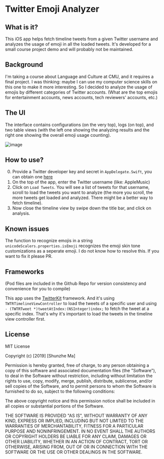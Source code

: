 # Twitter Emoji Analyzer

## What is it?
This iOS app helps fetch timeline tweets from a given Twitter username and analyzes the usage of emoji in all the loaded tweets. It's developed for a small course project demo and will probably not be maintained.

## Background
I'm taking a course about Language and Culture at CMU, and it requires a final project. I was thinking: maybe I can use my computer science skills on this one to make it more interesting. So I decided to analyze the usage of emojis by different categories of Twitter accounts. (What are the top emojis for entertainment accounts, news accounts, tech reviewers' accounts, etc.)

## The UI

The interface contains configurations (on the very top), logs (on top), and two table views (with the left one showing the analyzing results and the right one showing the overall emoji usage counting).

![image](https://github.com/msztech/TwitterEmojiAnalyzer/blob/master/screenshot.jpeg?raw=true)

## How to use?
0. Provide a Twitter developer key and secret in `AppDelegate.Swift`, you can obtain one [here](https://developer.twitter.com/en.html)
1. On the top of the app, enter the Twitter username (like: AppleMusic)
2. Click on `Load Tweets`. You will see a list of tweets for that username, scroll to load the tweets you want to analyze (the more you scroll, the more tweets get loaded and analyzed. There might be a better way to fetch timeline).
3. Now close the timeline view by swipe down the title bar, and click on analysis.

## Known issues
The function to recognize emojis in a string `unicodeScalers.properties.isEmoji` recognizes the emoji skin tone customizations as a seperate emoji. I do not know how to resolve this. If you want to fix it please PR.

## Frameworks

(Pod files are included in the Github Repo for version consistency and convenience for you to compile)

This app uses the [TwitterKit](https://github.com/twitter-archive/twitter-kit-ios) framework. And it's using `TWTRTimelineViewController` to load the tweets of a specific user and using `- (TWTRTweet *)tweetAtIndex:(NSInteger)index;` to fetch the tweet at a specific index. That's why it's important to load the tweets in the timeline view controller first.

## License
MIT License

Copyright (c) [2019] [Shunzhe Ma]

Permission is hereby granted, free of charge, to any person obtaining a copy
of this software and associated documentation files (the "Software"), to deal
in the Software without restriction, including without limitation the rights
to use, copy, modify, merge, publish, distribute, sublicense, and/or sell
copies of the Software, and to permit persons to whom the Software is
furnished to do so, subject to the following conditions:

The above copyright notice and this permission notice shall be included in all
copies or substantial portions of the Software.

THE SOFTWARE IS PROVIDED "AS IS", WITHOUT WARRANTY OF ANY KIND, EXPRESS OR
IMPLIED, INCLUDING BUT NOT LIMITED TO THE WARRANTIES OF MERCHANTABILITY,
FITNESS FOR A PARTICULAR PURPOSE AND NONINFRINGEMENT. IN NO EVENT SHALL THE
AUTHORS OR COPYRIGHT HOLDERS BE LIABLE FOR ANY CLAIM, DAMAGES OR OTHER
LIABILITY, WHETHER IN AN ACTION OF CONTRACT, TORT OR OTHERWISE, ARISING FROM,
OUT OF OR IN CONNECTION WITH THE SOFTWARE OR THE USE OR OTHER DEALINGS IN THE
SOFTWARE.
